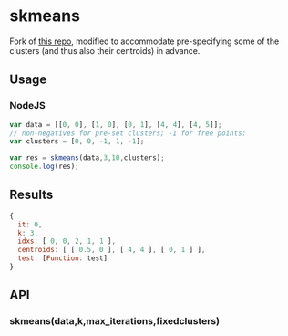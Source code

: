 # skmeans

Fork of [this repo](https://github.com/solzimer/skmeans), modified to accommodate pre-specifying some of the clusters (and thus also their centroids) in advance. 

## Usage
### NodeJS
```javascript
var data = [[0, 0], [1, 0], [0, 1], [4, 4], [4, 5]];
// non-negatives for pre-set clusters; -1 for free points:
var clusters = [0, 0, -1, 1, -1]; 

var res = skmeans(data,3,10,clusters);
console.log(res);
```

## Results
```javascript
{ 
  it: 0,
  k: 3,
  idxs: [ 0, 0, 2, 1, 1 ],
  centroids: [ [ 0.5, 0 ], [ 4, 4 ], [ 0, 1 ] ],
  test: [Function: test]
}
```

## API
### skmeans(data,k,max_iterations,fixedclusters)
